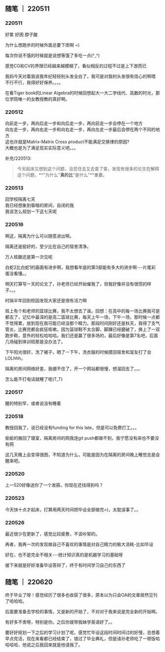 ## 随笔 ｜ 220511
### 220511
好累 好困 脖子酸

为什么想跑步的时候外面总要下雨啊 =)

每次你说不饿的时候就是说想等饿了多吃一点(\^_\^)

感觉CG和CV的界限已经越来越模糊了，看似相反的过程不过是上下游而已  

我妈今天对着我说我年纪轻轻别头发全白了，我可是对我的头发很有信心的啊喂  
不行不行，我得好好保养。。。。

在看Tiger book的Linear Algebra的时候回想起大一大二学线代、高数的时光，那位学院唯一的女教授教的真好啊。

### 220512
向前走一步，再向后走一步和向后走一步，再向前走一步会停在一个地方  
向左走一步，再向右走一步和向右走一步，再向左走一步最后会停在两个不同的地方  
这也许就是Matrix-Matrix Cross product不能满足交换律的原因?  
大概也是为了满足现实实际意义吧。。。

补充/220513: 
> 今天起床又想到这个问题，没忍住去又去查了查，发现有很多的论文在解释这个问题，**"为什么"**真的比**"是什么"**重要。

### 220513
回学校隔离七天  
我已经想象到昏暗的房间，自闭的我  
我该怎么规划一下这七天呢  


### 220516
啊这，隔离为什么可以随意进出啊。

隔离还是挺好的，至少比在自己的宿舍清净。

万人核酸还是第一次见呢

白蛇2比白蛇1的画面有进步啊，我想看年底的第3部能有多大的进步啊---片尾彩蛋没看懂。。

明天打算写一天的论文了，孙老师已经开始催我了，但我好像并没有很慌的样子。。。

时隔半年回到校园发现大家还是很有活力啊  

班上有个和老师的篮球比赛，我不太想去了诶。回想：在高中的每一场比赛我可是都去了，记忆中最深的是高二篮球比赛，每天上午一场，下午一场，那时候一点都不觉得累，放到现在我可能已经没那个精力。那段时间刚好还是秋天，我得了支气管炎，比赛完都会疯狂咳嗽。因为篮球鞋不太合脚，脚踝已经磨破了，换上了一双跑步鞋，意外的轻松哈哈哈。我们还是赢了很多场的，最后好像是第7名吧，后面几场碰到体训班那是没办法了。

下午阳光很好，洗了被子，晒了一下午，洗衣服的时候摸回宿舍和室友打了会LOLhhh。

隔离的房间网络好差，我绷不住了，开一个网站都很慢，想溜回去了。。。

怎么能不打电话就睡了呢(T_T)

### 220517

醒的特别早，或者说没有睡着


### 220518

教授回我了，说已经没有funding for this late，但是可以免费打工。。。

偷偷的搬回了寝室，隔离房间的网我连git push都做不到，我宁愿没有床也不要没有网

这几天晚上会变得很困，不知道为什么，可能是因为在隔离的房间晚上睡觉总是会醒来吧。

### 220520 
上一520好像送你了一个发箍，你现在还找得到吗？

### 220523
今天快十点才起床，打算用两天时间把毕设全部做完=)，太耽误事了。。

### 220526

最近很少在更新了，感觉比较疲惫，不该吵架的。

再者，我再一次的发现做自己不喜欢的事情是对自己精力的极大消耗-比如毕设

好在，也不是完全不相关---统计知识真的是机器学习的基础呀

接下来就是好好准备毕设答辩了，终于有时间学习自己的东西了


## 随笔 ｜ 220620

终于毕业了呀！感觉经历了很多也收获了很多，原本以为只会OA的文章居然见刊了哈哈哈。  

后面要准备去学校的事情，又是新的开始了，不对对于我来说是完全新的开始啊。  

有好多不舍呀，特别是你。之后你就带我妹学英语好了。。

要好好规划一下之后的学习计划了呢，感觉忙毕设这段时间时间过的好慢，总想着早点完活，现在来看都已经结束了，错过了毕业典礼，但是请孙老师吃了一顿饭哈哈哈哈，他说之后我回来就是他请我了。